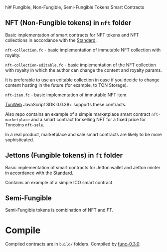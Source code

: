 hi# Fungible, Non-Fungible, Semi-Fungible Tokens Smart Contracts

## NFT (Non-Fungible tokens) in `nft` folder

Basic implementation of smart contracts for NFT tokens and NFT collections in accordance with the [Standard](https://github.com/ton-blockchain/TIPs/issues/62).

`nft-collection.fc` - basic implementation of immutable NFT collection with royalty.

`nft-collection-editable.fc` - basic implementation of the NFT collection with royalty in which the author can change the content and royalty params.

It is preferable to use an editable collection in case if you decide to change content hosting in the future (for example, to TON Storage).

`nft-item.fc` - basic implementation of immutable NFT item.

[TonWeb](https://github.com/toncenter/tonweb) JavaScript SDK 0.0.38+ supports these contracts. 

Also repo contains an example of a simple marketplace smart contract `nft-marketplace` and a smart contract for selling NFT for a fixed price for Toncoins `nft-sale`.

In a real product, marketplace and sale smart contracts are likely to be more sophisticated.

## Jettons (Fungible tokens) in `ft` folder

Basic implementation of smart contracts for Jetton wallet and Jetton minter in accordance with the [Standard](https://github.com/ton-blockchain/TIPs/issues/74).

Contains an example of a simple ICO smart contract.

## Semi-Fungible

Semi-Fungible tokens is combination of NFT and FT.

# Compile

Compiled contracts are in `build/` folders. Compiled by [func-0.3.0](https://github.com/ton-blockchain/ton/releases/tag/func-0.3.0).